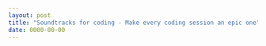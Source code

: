 ```yaml
---
layout: post
title: "Soundtracks for coding - Make every coding session an epic one"
date: 0000-00-00
---
```


